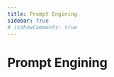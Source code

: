 ```yaml
---
title: Prompt Engining
sidebar: true
# isShowComments: true
---
```

# Prompt Engining

<ClientOnly>
<title-pv/>
</ClientOnly>


<ClientOnly>
  <leave/>
</ClientOnly/>

